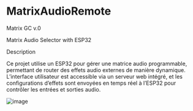 # MatrixAudioRemote

Matrix GC v.0

Matrix Audio Selector with ESP32

Description

Ce projet utilise un ESP32 pour gérer une matrice audio programmable, permettant de router des effets audio externes de manière dynamique. L’interface utilisateur est accessible via un serveur web intégré, et les configurations d’effets sont envoyées en temps réel à l’ESP32 pour contrôler les entrées et sorties audio.


![image](https://github.com/user-attachments/assets/baa27f48-2665-417d-9d49-1e681902c8ec)
